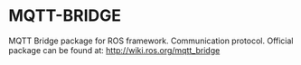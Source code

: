 # MQTT-BRIDGE
MQTT Bridge package for ROS framework. Communication protocol. 
Official package can be found at: http://wiki.ros.org/mqtt_bridge
